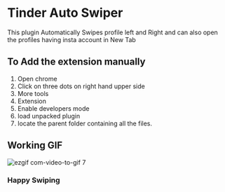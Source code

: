 # Tinder Auto Swiper

 This plugin Automatically Swipes profile left and Right and can also open the profiles having insta account in New Tab


## To Add the extension manually 

1. Open chrome
2. Click on three dots on right hand upper side 
3. More tools 
4. Extension
5. Enable developers mode
6. load unpacked plugin
7. locate the parent folder containing all the files. 


## Working GIF 

![ezgif com-video-to-gif 7](https://user-images.githubusercontent.com/32276134/46778695-7df3f900-cd32-11e8-8636-6df58ff56609.gif)


### Happy Swiping 
